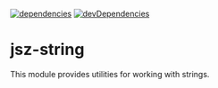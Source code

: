[![dependencies][dependencies-img]][dependencies-url]
[![devDependencies][devDependencies-img]][devDependencies-url]

# jsz-string

This module provides utilities for working with strings.


[dependencies-img]: https://david-dm.org/vivai/jsz-string.svg
[dependencies-url]: https://david-dm.org/vivai/jsz-string
[devDependencies-img]: https://david-dm.org/vivai/jsz-string/dev-status.svg
[devDependencies-url]: https://david-dm.org/vivai/jsz-string?type=dev
